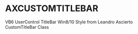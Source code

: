 # AXCUSTOMTITLEBAR
VB6 UserControl TitleBar Win8/10 Style from Leandro Ascierto CustomTitleBar Class
